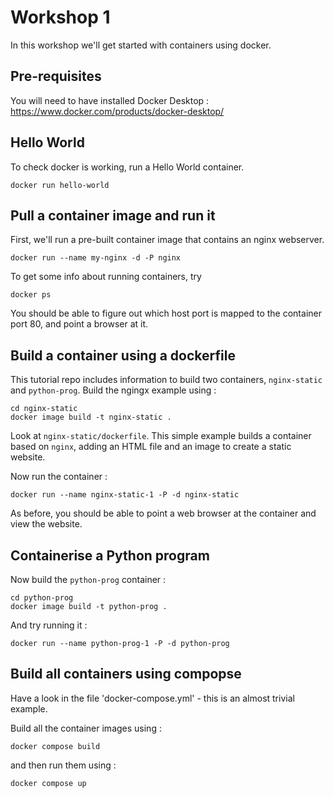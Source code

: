 # Workshop 1

In this workshop we'll get started with containers using docker.

## Pre-requisites

You will need to have installed Docker Desktop :
https://www.docker.com/products/docker-desktop/

## Hello World

To check docker is working, run a Hello World container.

```
docker run hello-world
```

## Pull a container image and run it

First, we'll run a pre-built container image that contains an nginx webserver.

```
docker run --name my-nginx -d -P nginx
```

To get some info about running containers, try 
```
docker ps
```

You should be able to figure out which host port is mapped to the container port 80, and point a browser at it.

## Build a container using a dockerfile

This tutorial repo includes information to build two containers, `nginx-static` and `python-prog`.  Build the ngingx example using :
```
cd nginx-static
docker image build -t nginx-static .
```

Look at `nginx-static/dockerfile`. This simple example builds a container based on `nginx`, adding an HTML file and an image to create a static website.

Now run the container :
```
docker run --name nginx-static-1 -P -d nginx-static
```

As before, you should be able to point a web browser at the container and view the website.

## Containerise a Python program

Now build the `python-prog` container :
```
cd python-prog
docker image build -t python-prog .
```

And try running it :
```
docker run --name python-prog-1 -P -d python-prog
```

## Build all containers using compopse

Have a look in the file 'docker-compose.yml' - this is an almost trivial example.

Build all the container images using :
```
docker compose build
```

and then run them using :
```
docker compose up
```